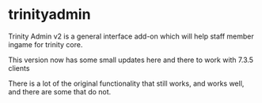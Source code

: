 trinityadmin
============

Trinity Admin v2 is a general interface add-on which will help staff member ingame for trinity core. 

This version now has some small updates here and there to work with 7.3.5 clients

There is a lot of the original functionality that still works, and works well, and there are some that do not.

